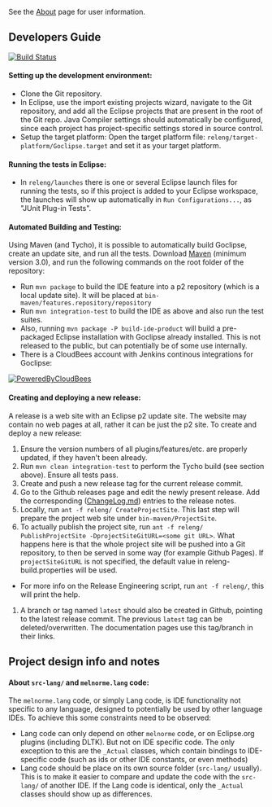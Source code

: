 See the [About](documentation/About.md) page for user information.

## Developers Guide

[![Build Status](https://bruno-medeiros.ci.cloudbees.com/job/Goclipse/badge/icon)](https://bruno-medeiros.ci.cloudbees.com/job/Goclipse/)

#### Setting up the development environment:
 * Clone the Git repository.
 * In Eclipse, use the import existing projects wizard, navigate to the Git repository, and add all the  Eclipse projects that are present in the root of the Git repo. Java Compiler settings should automatically be configured, since each project has project-specific settings stored in source control.
 * Setup the target platform: Open the target platform file: `releng/target-platform/Goclipse.target` and set it as your target platform.
 
#### Running the tests in Eclipse:
 * In `releng/launches` there is one or several Eclipse launch files for running the tests, so if this project is added to your Eclipse workspace, the launches will show up automatically in `Run Configurations...`, as "JUnit Plug-in Tests". 

#### Automated Building and Testing:
Using Maven (and Tycho), it is possible to automatically build Goclipse, create an update site, and run all the tests. Download [Maven](http://maven.apache.org/) (minimum version 3.0), and run the following commands on the root folder of the repository:
 * Run `mvn package` to build the IDE feature into a p2 repository (which is a local update site).  It will be placed at `bin-maven/features.repository/repository`
 * Run `mvn integration-test` to build the IDE as above and also run the test suites. 
 * Also, running `mvn package -P build-ide-product` will build a pre-packaged Eclipse installation with Goclipse already installed. This is not released to the public, but can potentially be of some use internally.
 * There is a CloudBees account with Jenkins continous integrations for Goclipse:

[![PoweredByCloudBees](http://www.cloudbees.com/sites/default/files/Button-Powered-by-CB.png)](https://bruno-medeiros.ci.cloudbees.com/job/Goclipse/)

#### Creating and deploying a new release:
A release is a web site with an Eclipse p2 update site. The website may contain no web pages at all, rather it can be just the p2 site. To create and deploy a new release:

 1. Ensure the version numbers of all plugins/features/etc. are properly updated, if they haven't been already.
 1. Run `mvn clean integration-test` to perform the Tycho build (see section above). Ensure all tests pass.
 1. Create and push a new release tag for the current release commit. 
 1. Go to the Github releases page and edit the newly present release. Add the corresponding ([ChangeLog.md](documentation/ChangeLog.md)) entries to the release notes. 
 1. Locally, run `ant -f releng/ CreateProjectSite`. This last step will prepare the project web site under `bin-maven/ProjectSite`.
 1. To actually publish the project site, run `ant -f releng/ PublishProjectSite -DprojectSiteGitURL=<some git URL>`. What happens here is that the whole project site will be pushed into a Git repository, to then be served in some way (for example Github Pages). If `projectSiteGitURL` is not specified, the default value in releng-build.properties will be used.
   * For more info on the Release Engineering script, run `ant -f releng/`, this will print the help.
 1. A branch or tag named `latest` should also be created in Github, pointing to the latest release commit. The previous `latest` tag can be deleted/overwritten. The documentation pages use this tag/branch in their links.

## Project design info and notes

#### About `src-lang/` and `melnorme.lang` code:
The `melnorme.lang` code, or simply Lang code, is IDE functionality not specific to any language, designed to potentially be used by other language IDEs. To achieve this some constraints need to be observed:
 * Lang code can only depend on other `melnorme` code, or on Eclipse.org plugins (including DLTK). But not on IDE specific code.  The only exception to this are the `_Actual` classes, which contain bindings to IDE-specific code (such as ids or other IDE constants, or even methods)
 * Lang code should be place on its own source folder (`src-lang/` usually). This is to make it easier to compare and update the code with the `src-lang/` of another IDE. If the Lang code is identical, only the `_Actual` classes should show up as differences.
